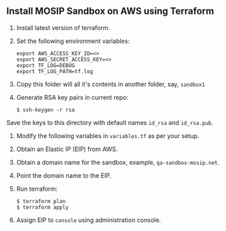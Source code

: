 ## Install MOSIP Sandbox on AWS using Terraform

1. Install latest version of terraform. 

1. Set the following environment variables:
    ```
    export AWS_ACCESS_KEY_ID=<>
    export AWS_SECRET_ACCESS_KEY=<>
    export TF_LOG=DEBUG
    export TF_LOG_PATH=tf.log  
    ```
1. Copy this folder will all it's contents in another folder, say, `sandbox1`

1. Generate RSA key pairs in current repo:
    ```
    $ ssh-keygen -r rsa
    ```
Save the keys to this directory with default names `id_rsa` and `id_rsa.pub`.

1. Modify the following variables in `variables.tf` as per your setup. 

1. Obtain an Elastic IP (EIP) from AWS.

1. Obtain a domain name for the sandbox, example, `qa-sandbox-mosip.net`.   

1. Point the domain name to the EIP. 

1. Run terraform:
    ```
    $ terraform plan
    $ terraform apply
    ```
1. Assign EIP to `console` using administration console.

